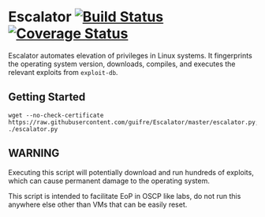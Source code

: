 # Escalator [![Build Status](https://travis-ci.org/guifre/Escalator.svg?branch=master)](https://travis-ci.org/guifre/Escalator.svg?branch=master) [![Coverage Status](https://coveralls.io/repos/github/guifre/Escalator/badge.svg?branch=master)](https://coveralls.io/github/guifre/Escalator?branch=master)

Escalator automates elevation of privileges in Linux systems. It fingerprints the operating system version, downloads, compiles, and executes the relevant exploits from `exploit-db`.

## Getting Started


```
wget --no-check-certificate https://raw.githubusercontent.com/guifre/Escalator/master/escalator.py; ./escalator.py
```

## WARNING
Executing this script will potentially download and run hundreds of exploits, which can cause permanent damage to the operating system.

This script is intended to facilitate EoP in OSCP like labs, do not run this anywhere else other than VMs that can be easily reset.